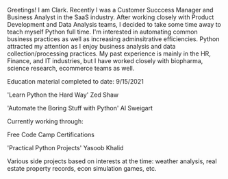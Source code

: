 Greetings! I am Clark. Recently I was a Customer Succcess Manager and Business Analyst in the SaaS industry. 
  After working closely with Product Development and Data Analysis teams, I decided to take some time away to teach myself Python full time. 
  I'm interested in automating common business practices as well as increasing adminsitrative efficiencies. 
  Python attracted my attention as I enjoy business analysis and data collection/processing practices. 
  My past experience is mainly in the HR, Finance, and IT industries, but I have worked closely with biopharma, science research, ecommerce teams as well. 

Education material completed to date: 9/15/2021

  'Learn Python the Hard Way' Zed Shaw

  'Automate the Boring Stuff with Python' Al Sweigart
  
Currently working through:
  
  Free Code Camp Certifications
  
  'Practical Python Projects' Yasoob Khalid
  
  Various side projects based on interests at the time: weather analysis, real estate property records, econ simulation games, etc.


